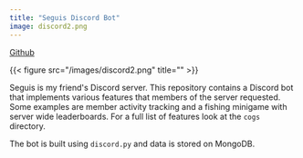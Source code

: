 ```yaml
---
title: "Seguis Discord Bot"
image: discord2.png
---
```


[Github](https://github.com/paarthtandon/seguisbot)

{{< figure src="/images/discord2.png" title="" >}}

Seguis is my friend's Discord server.
This repository contains a Discord bot that implements various features that members of the server requested.
Some examples are member activity tracking and a fishing minigame with server wide leaderboards.
For a full list of features look at the `cogs` directory.

The bot is built using `discord.py` and data is stored on MongoDB.